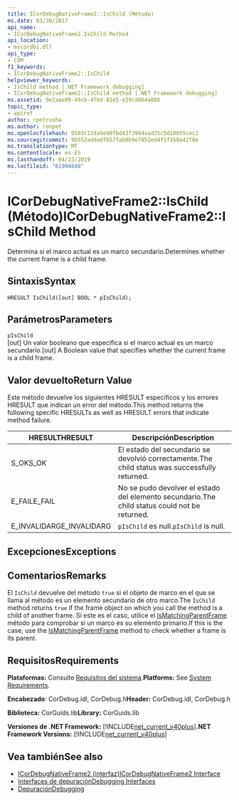 ```yaml
---
title: ICorDebugNativeFrame2::IsChild (Método)
ms.date: 03/30/2017
api_name:
- ICorDebugNativeFrame2.IsChild Method
api_location:
- mscordbi.dll
api_type:
- COM
f1_keywords:
- ICorDebugNativeFrame2::IsChild
helpviewer_keywords:
- IsChild method [.NET Framework debugging]
- ICorDebugNativeFrame2::IsChild method [.NET Framework debugging]
ms.assetid: 9e2aae09-49cb-4fbd-81e5-e29cd864a88b
topic_type:
- apiref
author: rpetrusha
ms.author: ronpet
ms.openlocfilehash: 9503c12da9e98fbd43f3904aad25c5d10655cec2
ms.sourcegitcommit: 9b552addadfb57fab0b9e7852ed4f1f1b8a42f8e
ms.translationtype: MT
ms.contentlocale: es-ES
ms.lasthandoff: 04/23/2019
ms.locfileid: "61994648"
---
```

# <a name="icordebugnativeframe2ischild-method"></a><span data-ttu-id="ea765-102">ICorDebugNativeFrame2::IsChild (Método)</span><span class="sxs-lookup"><span data-stu-id="ea765-102">ICorDebugNativeFrame2::IsChild Method</span></span>
<span data-ttu-id="ea765-103">Determina si el marco actual es un marco secundario.</span><span class="sxs-lookup"><span data-stu-id="ea765-103">Determines whether the current frame is a child frame.</span></span>  
  
## <a name="syntax"></a><span data-ttu-id="ea765-104">Sintaxis</span><span class="sxs-lookup"><span data-stu-id="ea765-104">Syntax</span></span>  
  
```  
HRESULT IsChild([out] BOOL * pIsChild);  
```  
  
## <a name="parameters"></a><span data-ttu-id="ea765-105">Parámetros</span><span class="sxs-lookup"><span data-stu-id="ea765-105">Parameters</span></span>  
 `pIsChild`  
 <span data-ttu-id="ea765-106">[out] Un valor booleano que especifica si el marco actual es un marco secundario.</span><span class="sxs-lookup"><span data-stu-id="ea765-106">[out] A Boolean value that specifies whether the current frame is a child frame.</span></span>  
  
## <a name="return-value"></a><span data-ttu-id="ea765-107">Valor devuelto</span><span class="sxs-lookup"><span data-stu-id="ea765-107">Return Value</span></span>  
 <span data-ttu-id="ea765-108">Este método devuelve los siguientes HRESULT específicos y los errores HRESULT que indican un error del método.</span><span class="sxs-lookup"><span data-stu-id="ea765-108">This method returns the following specific HRESULTs as well as HRESULT errors that indicate method failure.</span></span>  
  
|<span data-ttu-id="ea765-109">HRESULT</span><span class="sxs-lookup"><span data-stu-id="ea765-109">HRESULT</span></span>|<span data-ttu-id="ea765-110">Descripción</span><span class="sxs-lookup"><span data-stu-id="ea765-110">Description</span></span>|  
|-------------|-----------------|  
|<span data-ttu-id="ea765-111">S_OK</span><span class="sxs-lookup"><span data-stu-id="ea765-111">S_OK</span></span>|<span data-ttu-id="ea765-112">El estado del secundario se devolvió correctamente.</span><span class="sxs-lookup"><span data-stu-id="ea765-112">The child status was successfully returned.</span></span>|  
|<span data-ttu-id="ea765-113">E_FAIL</span><span class="sxs-lookup"><span data-stu-id="ea765-113">E_FAIL</span></span>|<span data-ttu-id="ea765-114">No se pudo devolver el estado del elemento secundario.</span><span class="sxs-lookup"><span data-stu-id="ea765-114">The child status could not be returned.</span></span>|  
|<span data-ttu-id="ea765-115">E_INVALIDARG</span><span class="sxs-lookup"><span data-stu-id="ea765-115">E_INVALIDARG</span></span>|<span data-ttu-id="ea765-116">`pIsChild` es null.</span><span class="sxs-lookup"><span data-stu-id="ea765-116">`pIsChild` is null.</span></span>|  
  
## <a name="exceptions"></a><span data-ttu-id="ea765-117">Excepciones</span><span class="sxs-lookup"><span data-stu-id="ea765-117">Exceptions</span></span>  
  
## <a name="remarks"></a><span data-ttu-id="ea765-118">Comentarios</span><span class="sxs-lookup"><span data-stu-id="ea765-118">Remarks</span></span>  
 <span data-ttu-id="ea765-119">El `IsChild` devuelve del método `true` si el objeto de marco en el que se llama al método es un elemento secundario de otro marco.</span><span class="sxs-lookup"><span data-stu-id="ea765-119">The `IsChild` method returns `true` if the frame object on which you call the method is a child of another frame.</span></span> <span data-ttu-id="ea765-120">Si este es el caso, utilice el [IsMatchingParentFrame](../../../../docs/framework/unmanaged-api/debugging/icordebugnativeframe2-ismatchingparentframe-method.md) método para comprobar si un marco es su elemento primario.</span><span class="sxs-lookup"><span data-stu-id="ea765-120">If this is the case, use the [IsMatchingParentFrame](../../../../docs/framework/unmanaged-api/debugging/icordebugnativeframe2-ismatchingparentframe-method.md) method to check whether a frame is its parent.</span></span>  
  
## <a name="requirements"></a><span data-ttu-id="ea765-121">Requisitos</span><span class="sxs-lookup"><span data-stu-id="ea765-121">Requirements</span></span>  
 <span data-ttu-id="ea765-122">**Plataformas:** Consulte [Requisitos del sistema](../../../../docs/framework/get-started/system-requirements.md).</span><span class="sxs-lookup"><span data-stu-id="ea765-122">**Platforms:** See [System Requirements](../../../../docs/framework/get-started/system-requirements.md).</span></span>  
  
 <span data-ttu-id="ea765-123">**Encabezado**: CorDebug.idl, CorDebug.h</span><span class="sxs-lookup"><span data-stu-id="ea765-123">**Header:** CorDebug.idl, CorDebug.h</span></span>  
  
 <span data-ttu-id="ea765-124">**Biblioteca:** CorGuids.lib</span><span class="sxs-lookup"><span data-stu-id="ea765-124">**Library:** CorGuids.lib</span></span>  
  
 <span data-ttu-id="ea765-125">**Versiones de .NET Framework:** [!INCLUDE[net_current_v40plus](../../../../includes/net-current-v40plus-md.md)]</span><span class="sxs-lookup"><span data-stu-id="ea765-125">**.NET Framework Versions:** [!INCLUDE[net_current_v40plus](../../../../includes/net-current-v40plus-md.md)]</span></span>  
  
## <a name="see-also"></a><span data-ttu-id="ea765-126">Vea también</span><span class="sxs-lookup"><span data-stu-id="ea765-126">See also</span></span>

- [<span data-ttu-id="ea765-127">ICorDebugNativeFrame2 (interfaz)</span><span class="sxs-lookup"><span data-stu-id="ea765-127">ICorDebugNativeFrame2 Interface</span></span>](../../../../docs/framework/unmanaged-api/debugging/icordebugnativeframe2-interface.md)
- [<span data-ttu-id="ea765-128">Interfaces de depuración</span><span class="sxs-lookup"><span data-stu-id="ea765-128">Debugging Interfaces</span></span>](../../../../docs/framework/unmanaged-api/debugging/debugging-interfaces.md)
- [<span data-ttu-id="ea765-129">Depuración</span><span class="sxs-lookup"><span data-stu-id="ea765-129">Debugging</span></span>](../../../../docs/framework/unmanaged-api/debugging/index.md)
